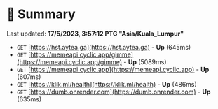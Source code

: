 # 📖 Summary
Last updated: **17/5/2023, 3:57:12 PTG "Asia/Kuala_Lumpur"**

- `GET` [https://hst.aytea.ga](https://hst.aytea.ga) - **Up** (645ms)
- `GET` [https://memeapi.cyclic.app/gimme](https://memeapi.cyclic.app/gimme) - **Up** (5089ms)
- `GET` [https://memeapi.cyclic.app](https://memeapi.cyclic.app) - **Up** (607ms)
- `GET` [https://klik.ml/health](https://klik.ml/health) - **Up** (486ms)
- `GET` [https://dumb.onrender.com](https://dumb.onrender.com) - **Up** (635ms)
